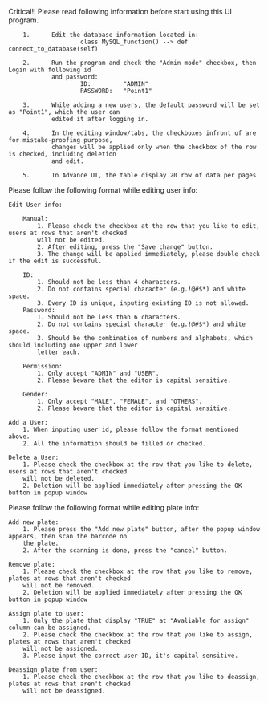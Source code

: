 Critical!! Please read following information before start using this UI program.

        1.      Edit the database information located in: 
                        class MySQL_function() --> def connect_to_database(self)
        
        2.      Run the program and check the "Admin mode" checkbox, then Login with following id 
                and password:
                        ID:         "ADMIN"
                        PASSWORD:   "Point1" 
                
        3.      While adding a new users, the default password will be set as "Point1", which the user can 
                edited it after logging in.
        
        4.      In the editing window/tabs, the checkboxes infront of are for mistake-proofing purpose, 
                changes will be applied only when the checkbox of the row is checked, including deletion 
                and edit.

        5.      In Advance UI, the table display 20 row of data per pages.



Please follow the following format while editing user info:

    Edit User info:

        Manual: 
            1. Please check the checkbox at the row that you like to edit, users at rows that aren't checked 
            will not be edited.
            2. After editing, press the "Save change" button.
            3. The change will be applied immediately, please double check if the edit is successful. 

        ID:
            1. Should not be less than 4 characters.
            2. Do not contains special character (e.g.!@#$*) and white space.
            3. Every ID is unique, inputing existing ID is not allowed.
        Password:  
            1. Should not be less than 6 characters.
            2. Do not contains special character (e.g.!@#$*) and white space.
            3. Should be the combination of numbers and alphabets, which should including one upper and lower 
            letter each.
        
        Permission: 
            1. Only accept "ADMIN" and "USER".
            2. Please beware that the editor is capital sensitive.

        Gender:
            1. Only accept "MALE", "FEMALE", and "OTHERS".
            2. Please beware that the editor is capital sensitive.

    Add a User:
        1. When inputing user id, please follow the format mentioned above.
        2. All the information should be filled or checked.
    
    Delete a User:
        1. Please check the checkbox at the row that you like to delete, users at rows that aren't checked 
        will not be deleted.
        2. Deletion will be applied immediately after pressing the OK button in popup window


Please follow the following format while editing plate info:

    Add new plate:
        1. Please press the "Add new plate" button, after the popup window appears, then scan the barcode on 
        the plate.
        2. After the scanning is done, press the "cancel" button.

    Remove plate:
        1. Please check the checkbox at the row that you like to remove, plates at rows that aren't checked 
        will not be removed.
        2. Deletion will be applied immediately after pressing the OK button in popup window
    
    Assign plate to user:
        1. Only the plate that display "TRUE" at "Avaliable_for_assign" column can be assigned.
        2. Please check the checkbox at the row that you like to assign, plates at rows that aren't checked 
        will not be assigned.
        3. Please input the correct user ID, it's capital sensitive.

    Deassign plate from user:
        1. Please check the checkbox at the row that you like to deassign, plates at rows that aren't checked 
        will not be deassigned.
        

